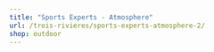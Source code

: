 ```yaml
---
title: "Sports Experts - Atmosphere"
url: /trois-rivieres/sports-experts-atmosphere-2/
shop: outdoor
---
```

